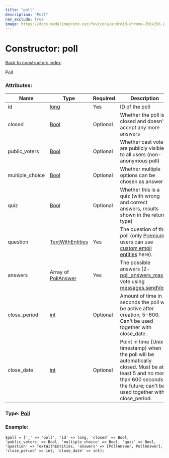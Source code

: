 ```yaml
---
title: "poll"
description: "Poll"
nav_exclude: true
image: https://docs.madelineproto.xyz/favicons/android-chrome-256x256.png
---
```

# Constructor: poll  
[Back to constructors index](/API_docs/constructors/index.html)



Poll

### Attributes:

| Name     |    Type       | Required | Description |
|----------|---------------|----------|-------------|
|id|[long](/API_docs/types/long.html) | Yes|ID of the poll|
|closed|[Bool](/API_docs/types/Bool.html) | Optional|Whether the poll is closed and doesn't accept any more answers|
|public\_voters|[Bool](/API_docs/types/Bool.html) | Optional|Whether cast votes are publicly visible to all users (non-anonymous poll)|
|multiple\_choice|[Bool](/API_docs/types/Bool.html) | Optional|Whether multiple options can be chosen as answer|
|quiz|[Bool](/API_docs/types/Bool.html) | Optional|Whether this is a quiz (with wrong and correct answers, results shown in the return type)|
|question|[TextWithEntities](/API_docs/types/TextWithEntities.html) | Yes|The question of the poll (only [Premium](https://core.telegram.org/api/premium) users can use [custom emoji entities](https://core.telegram.org/api/custom-emoji) here).|
|answers|Array of [PollAnswer](/API_docs/types/PollAnswer.html) | Yes|The possible answers (2-[poll\_answers\_max](https://core.telegram.org/api/config#poll-answers-max)), vote using [messages.sendVote](../methods/messages.sendVote.html).|
|close\_period|[int](/API_docs/types/int.html) | Optional|Amount of time in seconds the poll will be active after creation, 5-600. Can't be used together with close\_date.|
|close\_date|[int](/API_docs/types/int.html) | Optional|Point in time (Unix timestamp) when the poll will be automatically closed. Must be at least 5 and no more than 600 seconds in the future; can't be used together with close\_period.|



### Type: [Poll](/API_docs/types/Poll.html)


### Example:

```
$poll = ['_' => 'poll', 'id' => long, 'closed' => Bool, 'public_voters' => Bool, 'multiple_choice' => Bool, 'quiz' => Bool, 'question' => TextWithEntities, 'answers' => [PollAnswer, PollAnswer], 'close_period' => int, 'close_date' => int];
```  
